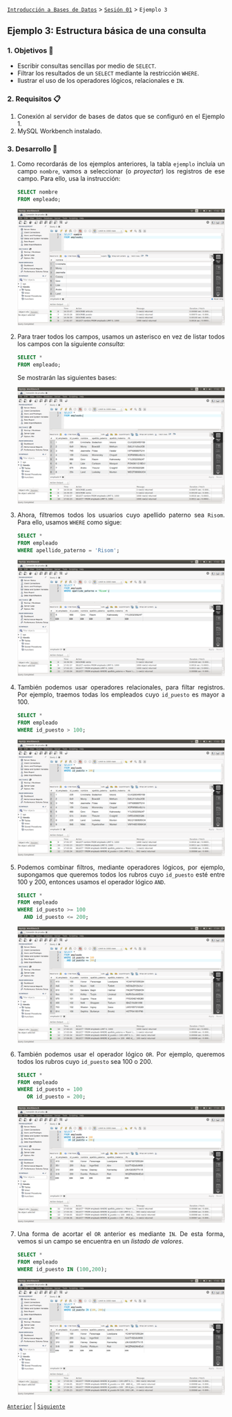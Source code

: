 [`Introducción a Bases de Datos`](../../Readme.md) > [`Sesión 01`](../Readme.md) > `Ejemplo 3`

## Ejemplo 3: Estructura básica de una consulta

<div style="text-align: justify;">

### 1. Objetivos :dart:

- Escribir consultas sencillas por medio de `SELECT`.
- Filtrar los resultados de un `SELECT` mediante la restricción `WHERE`.
- Ilustrar el uso de los operadores lógicos, relacionales e `IN`.

### 2. Requisitos :clipboard:

1. Conexión al servidor de bases de datos que se configuró en el Ejemplo 1.
2. MySQL Workbench instalado.

### 3. Desarrollo :rocket:

1. Como recordarás de los ejemplos anteriores, la tabla `ejemplo` incluía un campo `nombre`, vamos a seleccionar (o *proyectar*) los registros de ese campo. Para ello, usa la instrucción:

   ```sql
   SELECT nombre
   FROM empleado;
   ```
   
   ![imagen](imagenes/s1we31.png)

2. Para traer todos los campos, usamos un asterisco en vez de listar todos los campos con la siguiente *consulta*:

   ```sql
   SELECT *
   FROM empleado;
   ```
   
   Se mostrarán las siguientes bases:
   
   ![imagen](imagenes/s1we32.png)

3. Ahora, filtremos todos los usuarios cuyo apellido paterno sea `Risom`. Para ello, usamos `WHERE` como sigue:

   ```sql
   SELECT *
   FROM empleado
   WHERE apellido_paterno = 'Risom';
   ```
 
   ![imagen](imagenes/s1we33.png)

4. También podemos usar operadores relacionales, para filtar registros. Por ejemplo, traemos todas los empleados cuyo `id_puesto` es mayor a 100.

   ```sql
   SELECT *
   FROM empleado
   WHERE id_puesto > 100;
   ```

   ![imagen](imagenes/s1we34.png)

5. Podemos combinar filtros, mediante operadores lógicos, por ejemplo, supongamos que queremos todos los rubros cuyo `id_puesto` esté entre 100 y 200, entonces usamos el operador lógico `AND`.

   ```sql
   SELECT *
   FROM empleado
   WHERE id_puesto >= 100
     AND id_puesto <= 200;
   ```

   ![imagen](imagenes/s1we35.png)
   
6. También podemos usar el operador lógico `OR`. Por ejemplo, queremos todos los rubros cuyo `id_puesto` sea 100 o 200.

   ```sql
   SELECT *
   FROM empleado
   WHERE id_puesto = 100
      OR id_puesto = 200;
   ```

   ![imagen](imagenes/s1we36.png)
   
7. Una forma de acortar el `OR` anterior es mediante `IN`. De esta forma, vemos si un campo se encuentra en un *listado de valores*. 

   ```sql
   SELECT *
   FROM empleado
   WHERE id_puesto IN (100,200);
   ```

   ![imagen](imagenes/s1we37.png)

[`Anterior`](../Readme.md#estructura-de-una-consulta) | [`Siguiente`](../Reto-02/Readme.md)

</div>   
